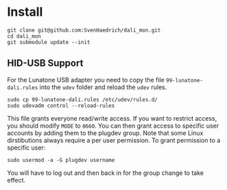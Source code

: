 # Install

    git clone git@github.com:SvenHaedrich/dali_mon.git
    cd dali_mon
    git submodule update --init

## HID-USB Support

For the Lunatone USB adapter you need to copy the file `99-lunatone-dali.rules` into the `udev` folder
and reload the `udev` rules.

    sudo cp 99-lunatone-dali.rules /etc/udev/rules.d/
    sudo udevadm control --reload-rules

This file grants everyone read/write access.  If you want to restrict access,
you should modify `MODE` to `0660`.  You can then grant access to specific user
accounts by adding them to the plugdev group. Note that some Linux dirstibutions always require a per user permission. To grant permission to a specific user:

    sudo usermod -a -G plugdev username

You will have to log out and then back in for the group change to take effect.
